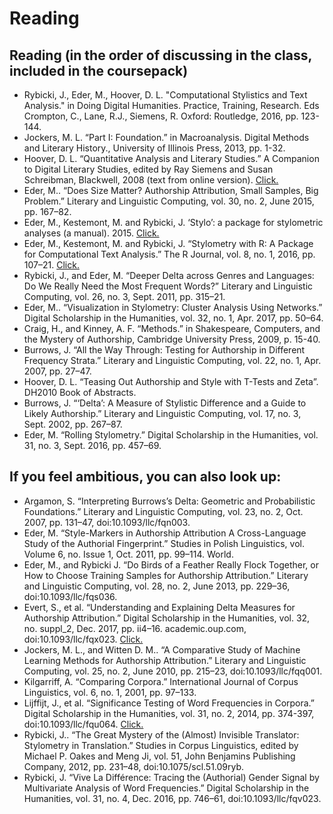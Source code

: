 # Reading

## Reading (in the order of discussing in the class, included in the coursepack)
* Rybicki, J., Eder, M., Hoover, D. L. "Computational Stylistics and Text Analysis." in Doing Digital Humanities. Practice, Training, Research. Eds Crompton, C., Lane, R.J., Siemens, R. Oxford: Routledge, 2016, pp. 123-144.  
* Jockers, M. L. “Part I: Foundation.” in Macroanalysis. Digital Methods and Literary History., University of Illinois Press, 2013, pp. 1-32.  
* Hoover, D. L. “Quantitative Analysis and Literary Studies.” A Companion to Digital Literary Studies, edited by Ray Siemens and Susan Schreibman, Blackwell, 2008 (text from online version). [Click.](http://digitalhumanities.org:3030/companion/view?docId=blackwell/9781405148641/9781405148641.xml&chunk.id=ss1-6-9&toc.depth=1&toc.id=ss1-6-9&brand=9781405148641_brand)  
* Eder, M.. “Does Size Matter? Authorship Attribution, Small Samples, Big Problem.” Literary and Linguistic Computing, vol. 30, no. 2, June 2015, pp. 167–82.  
* Eder, M., Kestemont, M. and Rybicki, J. ‘Stylo’: a package for stylometric analyses (a manual). 2015. [Click.](https://4bc8d809-a-62cb3a1a-s-sites.googlegroups.com/site/computationalstylistics/stylo/stylo_howto.pdf?attachauth=ANoY7cocbE3WcOqr6FeLUxzPwxzaYjZKsOFk-KdQ45rFQYmQ3F43-N3oYPkdp8r489__FD4sXKD13Y0YijJfA_DDblNqpFUVwHiEOWg_OSuFDsON3Pe9zzgSI4Yb8c6x7EbT2tAul6Mr8iTFUs9TpkksCekDNNPbDfA9svXbo_RxQM0PeSUqdrbwU-t_VrKyW9MqUsrvF5DB6MqVBLNdf420TsH8Te3kJuCMTCz5cr9bOuZrDzJdh1s%3D&attredirects=0)
* Eder, M., Kestemont, M. and Rybicki, J. “Stylometry with R: A Package for Computational Text Analysis.” The R Journal, vol. 8, no. 1, 2016, pp. 107–21. [Click.](https://journal.r-project.org/archive/2016/RJ-2016-007/RJ-2016-007.pdf)  
* Rybicki, J., and Eder, M. “Deeper Delta across Genres and Languages: Do We Really Need the Most Frequent Words?” Literary and Linguistic Computing, vol. 26, no. 3, Sept. 2011, pp. 315–21.  
* Eder, M.. “Visualization in Stylometry: Cluster Analysis Using Networks.” Digital Scholarship in the Humanities, vol. 32, no. 1, Apr. 2017, pp. 50–64.  
* Craig, H., and Kinney, A. F. “Methods.” in Shakespeare, Computers, and the Mystery of Authorship, Cambridge University Press, 2009, p. 15-40.
* Burrows, J. “All the Way Through: Testing for Authorship in Different Frequency Strata.” Literary and Linguistic Computing, vol. 22, no. 1, Apr. 2007, pp. 27–47.  
* Hoover, D. L. “Teasing Out Authorship and Style with T-Tests and Zeta”. DH2010 Book of Abstracts.  
* Burrows, J. “‘Delta’: A Measure of Stylistic Difference and a Guide to Likely Authorship.” Literary and Linguistic Computing, vol. 17, no. 3, Sept. 2002, pp. 267–87.  
* Eder, M. “Rolling Stylometry.” Digital Scholarship in the Humanities, vol. 31, no. 3, Sept. 2016, pp. 457–69.  

## If you feel ambitious, you can also look up:
* Argamon, S. “Interpreting Burrows’s Delta: Geometric and Probabilistic Foundations.” Literary and Linguistic Computing, vol. 23, no. 2, Oct. 2007, pp. 131–47, doi:10.1093/llc/fqn003.  
* Eder, M. “Style-Markers in Authorship Attribution A Cross-Language Study of the Authorial Fingerprint.” Studies in Polish Linguistics, vol. Volume 6, no. Issue 1, Oct. 2011, pp. 99–114. World.  
* Eder, M., and Rybicki J. “Do Birds of a Feather Really Flock Together, or How to Choose Training Samples for Authorship Attribution.” Literary and Linguistic Computing, vol. 28, no. 2, June 2013, pp. 229–36, doi:10.1093/llc/fqs036.  
* Evert, S., et al. “Understanding and Explaining Delta Measures for Authorship Attribution.” Digital Scholarship in the Humanities, vol. 32, no. suppl_2, Dec. 2017, pp. ii4–16. academic.oup.com, doi:10.1093/llc/fqx023. [Click.](https://academic.oup.com/dsh/article/32/suppl_2/ii4/3865676)  
* Jockers, M. L., and Witten D. M.. “A Comparative Study of Machine Learning Methods for Authorship Attribution.” Literary and Linguistic Computing, vol. 25, no. 2, June 2010, pp. 215–23, doi:10.1093/llc/fqq001.  
* Kilgarriff, A. “Comparing Corpora.” International Journal of Corpus Linguistics, vol. 6, no. 1, 2001, pp. 97–133.  
* Lijffijt, J., et al. “Significance Testing of Word Frequencies in Corpora.” Digital Scholarship in the Humanities, vol. 31, no. 2, 2014, pp. 374-397, doi:10.1093/llc/fqu064. [Click.](https://academic.oup.com/dsh/article/31/2/374/2462752)  
* Rybicki, J.. “The Great Mystery of the (Almost) Invisible Translator: Stylometry in Translation.” Studies in Corpus Linguistics, edited by Michael P. Oakes and Meng Ji, vol. 51, John Benjamins Publishing Company, 2012, pp. 231–48, doi:10.1075/scl.51.09ryb.  
* Rybicki, J. “Vive La Différence: Tracing the (Authorial) Gender Signal by Multivariate Analysis of Word Frequencies.” Digital Scholarship in the Humanities, vol. 31, no. 4, Dec. 2016, pp. 746–61, doi:10.1093/llc/fqv023.  
